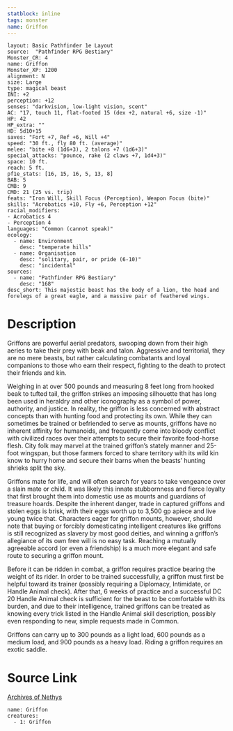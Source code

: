 ```yaml
---
statblock: inline
tags: monster
name: Griffon
---
```

```statblock
layout: Basic Pathfinder 1e Layout
source:  "Pathfinder RPG Bestiary"
Monster_CR: 4
name: Griffon
Monster_XP: 1200
alignment: N
size: Large
type: magical beast
INI: +2
perception: +12
senses: "darkvision, low-light vision, scent"
AC: "17, touch 11, flat-footed 15 (dex +2, natural +6, size -1)"
HP: 42
HP_extra: ""
HD: 5d10+15
saves: "Fort +7, Ref +6, Will +4"
speed: "30 ft., fly 80 ft. (average)"
melee: "bite +8 (1d6+3), 2 talons +7 (1d6+3)"
special_attacks: "pounce, rake (2 claws +7, 1d4+3)"
space: 10 ft.
reach: 5 ft.
pf1e_stats: [16, 15, 16, 5, 13, 8]
BAB: 5
CMB: 9
CMD: 21 (25 vs. trip)
feats: "Iron Will, Skill Focus (Perception), Weapon Focus (bite)"
skills: "Acrobatics +10, Fly +6, Perception +12"
racial_modifiers:
- Acrobatics 4
- Perception 4
languages: "Common (cannot speak)"
ecology:
  - name: Environment
    desc: "temperate hills"
  - name: Organisation
    desc: "solitary, pair, or pride (6-10)"
    desc: "incidental"
sources:
  - name: "Pathfinder RPG Bestiary"
    desc: "168"
desc_short: This majestic beast has the body of a lion, the head and forelegs of a great eagle, and a massive pair of feathered wings.
```
# Description
Griffons are powerful aerial predators, swooping down from their high aeries to take their prey with beak and talon. Aggressive and territorial, they are no mere beasts, but rather calculating combatants and loyal companions to those who earn their respect, fighting to the death to protect their friends and kin.

Weighing in at over 500 pounds and measuring 8 feet long from hooked beak to tufted tail, the griffon strikes an imposing silhouette that has long been used in heraldry and other iconography as a symbol of power, authority, and justice. In reality, the griffon is less concerned with abstract concepts than with hunting food and protecting its own. While they can sometimes be trained or befriended to serve as mounts, griffons have no inherent affinity for humanoids, and frequently come into bloody conflict with civilized races over their attempts to secure their favorite food-horse flesh. City folk may marvel at the trained griffon’s stately manner and 25-foot wingspan, but those farmers forced to share territory with its wild kin know to hurry home and secure their barns when the beasts’ hunting shrieks split the sky.

Griffons mate for life, and will often search for years to take vengeance over a slain mate or child. It was likely this innate stubbornness and fierce loyalty that first brought them into domestic use as mounts and guardians of treasure hoards. Despite the inherent danger, trade in captured griffons and stolen eggs is brisk, with their eggs worth up to 3,500 gp apiece and live young twice that. Characters eager for griffon mounts, however, should note that buying or forcibly domesticating intelligent creatures like griffons is still recognized as slavery by most good deities, and winning a griffon’s allegiance of its own free will is no easy task. Reaching a mutually agreeable accord (or even a friendship) is a much more elegant and safe route to securing a griffon mount.

Before it can be ridden in combat, a griffon requires practice bearing the weight of its rider. In order to be trained successfully, a griffon must first be helpful toward its trainer (possibly requiring a Diplomacy, Intimidate, or Handle Animal check). After that, 6 weeks of practice and a successful DC 20 Handle Animal check is sufficient for the beast to be comfortable with its burden, and due to their intelligence, trained griffons can be treated as knowing every trick listed in the Handle Animal skill description, possibly even responding to new, simple requests made in Common.

Griffons can carry up to 300 pounds as a light load, 600 pounds as a medium load, and 900 pounds as a heavy load. Riding a griffon requires an exotic saddle.
# Source Link
[Archives of Nethys](https://aonprd.com/MonsterDisplay.aspx?ItemName=Griffon)
```encounter-table
name: Griffon
creatures:
  - 1: Griffon
```
